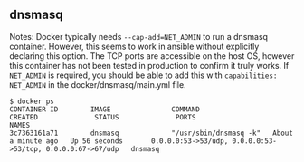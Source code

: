 
## dnsmasq

Notes:
Docker typically needs `--cap-add=NET_ADMIN` to run a dnsmasq container. However, this seems to work in ansible without explicitly declaring this option. The TCP ports are accessible on the host OS, however this container has not been tested in production to confirm it truly works. If `NET_ADMIN` is required, you should be able to add this with `capabilities: NET_ADMIN` in the docker/dnsmasq/main.yml file.

```
$ docker ps
CONTAINER ID        IMAGE               COMMAND                  CREATED              STATUS              PORTS                                                        NAMES
3c7363161a71        dnsmasq             "/usr/sbin/dnsmasq -k"   About a minute ago   Up 56 seconds       0.0.0.0:53->53/udp, 0.0.0.0:53->53/tcp, 0.0.0.0:67->67/udp   dnsmasq
```
